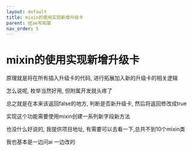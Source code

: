 ```yaml
---
layout: default
title: mixin的使用实现新增升级卡
parent: 给ae写拓展
nav_order: 5
---
```


# mixin的使用实现新增升级卡


原理就是将在所有插入升级卡的代码, 进行拓展加入新的升级卡的相关逻辑

怎么说呢, 枚举当然好用, 但附属开发就头疼了

总之就是在本来该返回false的地方, 判断是否新升级卡, 然后将返回修改成true

实现这个功能需要使用mixin创建一系列新字段新方法

也没什么好说的, 我提供项目地址, 有需要可以去看一下,总共不到10个mixin类

我也基本是一边问ai 一边改的



